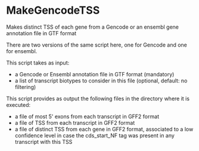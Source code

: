 MakeGencodeTSS
==============

Makes distinct TSS of each gene from a Gencode or an ensembl gene annotation file in GTF format

There are two versions of the same script here, one for Gencode and one for ensembl.

This script takes as input:
- a Gencode or Ensembl annotation file in GTF format (mandatory)
- a list of transcript biotypes to consider in this file (optional, default: no filtering)

This script provides as output the following files in the directory where it is executed:
- a file of most 5' exons from each transcript in GFF2 format
- a file of TSS from each transcript in GFF2 format
- a file of distinct TSS from each gene in GFF2 format, associated to a low confidence level in case the cds_start_NF 
  tag was present in any transcript with this TSS
